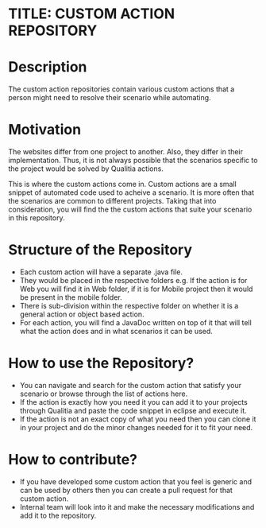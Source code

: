# TITLE: CUSTOM ACTION REPOSITORY


# Description
The custom action repositories contain various custom actions that a person 
might need to resolve their scenario while automating.


# Motivation
The websites differ from one project to another. Also, they differ in their 
implementation. Thus, it is not always possible that the scenarios specific to 
the project would be solved by Qualitia actions.

This is where the custom actions come in. Custom actions are a small snippet 
of automated code used to acheive a scenario. It is more often that the scenarios 
are common to different projects. Taking that into consideration, you will find 
the the custom actions that suite your scenario in this repository.


# Structure of the Repository
- Each custom action will have a separate .java file.
- They would be placed in the respective folders e.g. If the action is for Web 
you will find it in Web folder, if it is for Mobile project then it would be 
present in the mobile folder.
- There is sub-division within the respective folder on whether it is a general
action or object based action.
- For each action, you will find a JavaDoc written on top of it that will tell 
what the action does and in what scenarios it can be used.


# How to use the Repository?
- You can navigate and search for the custom action that satisfy your scenario or browse through the list of actions here.
- If the action is exactly how you need it you can add it to your projects 
through Qualitia and paste the code snippet in eclipse and execute it.
- If the action is not an exact copy of what you need then you can clone it in 
your project and do the minor changes needed for it to fit your need.


# How to contribute?
- If you have developed some custom action that you feel is generic and can be 
used by others then you can create a pull request for that custom action.
- Internal team will look into it and make the necessary modifications and add 
it to the repository.
